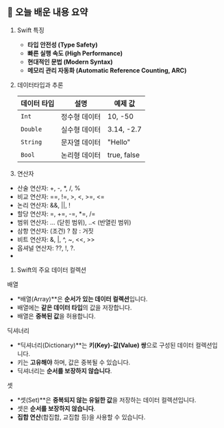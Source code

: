 ## 📝 오늘 배운 내용 요약

1. Swift 특징
    -  **타입 안전성 (Type Safety)**
    -  **빠른 실행 속도 (High Performance)**
    -  **현대적인 문법 (Modern Syntax)**
    -  **메모리 관리 자동화 (Automatic Reference Counting, ARC)**
2. 데이터타입과 추론
    
    
    | 데이터 타입 | 설명 | 예제 값 |
    | --- | --- | --- |
    | `Int` | 정수형 데이터 | 10, -50 |
    | `Double` | 실수형 데이터 | 3.14, -2.7 |
    | `String` | 문자열 데이터 | "Hello" |
    | `Bool` | 논리형 데이터 | true, false |
3. 연산자
 - 산술 연산자: +, -, *, /, %
 - 비교 연산자: ==, !=, >, <, >=, <=
 - 논리 연산자: &&, ||, !
 - 할당 연산자: =, +=, -=, *=, /=
 - 범위 연산자: ... (닫힌 범위), ..< (반열린 범위)
 - 삼항 연산자: (조건) ? 참 : 거짓
 - 비트 연산자: &, |, ^, ~, <<, >>
 - 옵셔널 연산자: ??, !, ?.
- 
1. Swift의 주요 데이터 컬렉션

배열
- *배열(Array)**은 **순서가 있는 데이터 컬렉션**입니다.
- 배열에는 **같은 데이터 타입**의 값을 저장합니다.
- 배열은 **중복된 값**을 허용합니다.

딕셔너리
- *딕셔너리(Dictionary)**는 **키(Key)-값(Value) 쌍**으로 구성된 데이터 컬렉션입니다.
- 키는 **고유해야** 하며, 값은 중복될 수 있습니다.
- 딕셔너리는 **순서를 보장하지 않습니다**.

셋
- *셋(Set)**은 **중복되지 않는 유일한 값**을 저장하는 데이터 컬렉션입니다.
- 셋은 **순서를 보장하지 않습니다**.
- **집합 연산**(합집합, 교집합 등)을 사용할 수 있습니다.